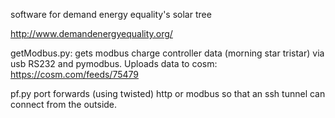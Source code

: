 software for demand energy equality's solar tree

http://www.demandenergyequality.org/

getModbus.py:
gets modbus charge controller data (morning star tristar) via usb RS232 and pymodbus. Uploads data to cosm: https://cosm.com/feeds/75479

pf.py
port forwards (using twisted) http or modbus so that an ssh tunnel can connect from the outside.
